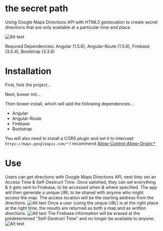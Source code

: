 # the secret path
Using Google Maps Directions API with HTML5 geolocation to create secret directions that are only available at a particular time and place.

![Alt text](http://i.imgur.com/5YhHoWn.png)

Required Dependencies: Angular (1.5.6), Angular-Route (1.5.6), Firebase (3.0.4), Bootstrap (3.3.6)

# Installation
First, fork the project...

Next, bower init...

Then bower install, which will add the following dependencies...
* Angular
* Angular-Route
* Firebase
* Bootstrap

You will also need to install a CORS plugin and set it to intercept ```https://maps.googleapis.com/*``` I recommend [Allow-Control-Allow-Origin:*](https://chrome.google.com/webstore/detail/allow-control-allow-origi/nlfbmbojpeacfghkpbjhddihlkkiljbi)

# Use
Users can get directions with Google Maps Directions API, next they set an Access Time & Self-Destruct Time. Once satisfied, they can set everything & it gets sent to Firebase, to be accessed when & where specified. The app will then generate a unique URL to be shared with anyone who might access the map. The access location will be the starting address from the directions.
 ![Alt text](http://i.imgur.com/HFzJhKM.png)
 Once a user (using the unque URL) is at the right place at the right time, the results are returned as both a map and as written directions.
 ![Alt text](http://i.imgur.com/6R1NzDY.png)
The Firebase information will be erased at the predetermined "Self-Destruct Time" and no longer be available to anyone.
![Alt text](http://i.imgur.com/Hwvz5Co.png)


